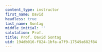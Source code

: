 ```yaml
---
content_type: instructor
first_name: David
headless: true
last_name: Sontag
middle_initial: ''
salutation: Prof.
title: Prof. David Sontag
uid: 194db016-f824-1bfa-a7f9-17549a682f84
---
```

